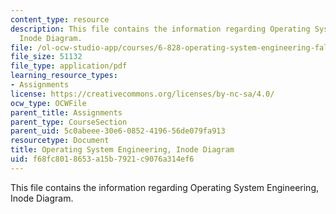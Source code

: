 ```yaml
---
content_type: resource
description: This file contains the information regarding Operating System Engineering,
  Inode Diagram.
file: /ol-ocw-studio-app/courses/6-828-operating-system-engineering-fall-2012/f68fc8018653a15b7921c9076a314ef6_MIT6_828F12_inode.pdf
file_size: 51132
file_type: application/pdf
learning_resource_types:
- Assignments
license: https://creativecommons.org/licenses/by-nc-sa/4.0/
ocw_type: OCWFile
parent_title: Assignments
parent_type: CourseSection
parent_uid: 5c0abeee-30e6-0852-4196-56de079fa913
resourcetype: Document
title: Operating System Engineering, Inode Diagram
uid: f68fc801-8653-a15b-7921-c9076a314ef6
---
```

This file contains the information regarding Operating System Engineering, Inode Diagram.